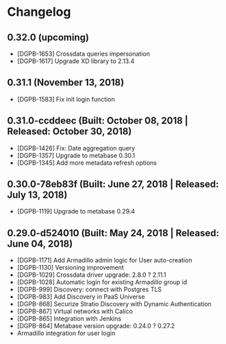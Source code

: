 # Changelog

## 0.32.0 (upcoming)

* [DGPB-1653] Crossdata queries impersonation
* [DGPB-1617] Upgrade XD library to 2.13.4

## 0.31.1 (November 13, 2018)

* [DGPB-1583] Fix init login function

## 0.31.0-ccddeec (Built: October 08, 2018 | Released: October 30, 2018)

* [DGPB-1426] Fix: Date aggregation query
* [DGPB-1357] Upgrade to metabase 0.30.1
* [DGPB-1345] Add more metadata refresh options

## 0.30.0-78eb83f (Built: June 27, 2018 | Released: July 13, 2018)

* [DGPB-1119] Upgrade to metabase 0.29.4

## 0.29.0-d524010 (Built: May 24, 2018 | Released: June 04, 2018)

* [DGPB-1171] Add Armadillo admin logic for User auto-creation
* [DGPB-1130] Versioning improvement
* [DGPB-1029] Crossdata driver upgrade: 2.8.0 ? 2.11.1
* [DGPB-1028] Automatic login for existing Armadillo group id
* [DGPB-999] Discovery: connect with Postgres TLS
* [DGPB-983] Add Discovery in PaaS Universe
* [DGPB-868] Securize Stratio Discovery with Dynamic Authentication
* [DGPB-867] Virtual networks with Calico
* [DGPB-865] Integration with Jenkins
* [DGPB-864] Metabase version upgrade: 0.24.0 ? 0.27.2
* Armadillo integration for user login

